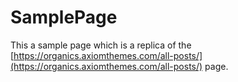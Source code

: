 # SamplePage

This a sample page which is a replica of the [https://organics.axiomthemes.com/all-posts/](https://organics.axiomthemes.com/all-posts/) page.<br/>


